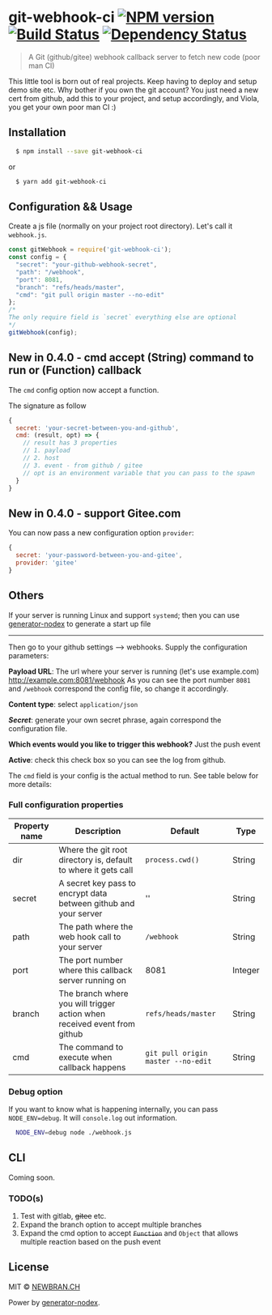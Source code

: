 # git-webhook-ci [![NPM version][npm-image]][npm-url] [![Build Status][travis-image]][travis-url] [![Dependency Status][daviddm-image]][daviddm-url]
> A Git (github/gitee) webhook callback server to fetch new code (poor man CI)

This little tool is born out of real projects. Keep having to deploy and setup demo site etc. Why bother if you own the git account?
You just need a new cert from github, add this to your project, and setup accordingly, and Viola, you get your own poor man CI :)

## Installation

```sh
  $ npm install --save git-webhook-ci
```

or

```sh
  $ yarn add git-webhook-ci
```

## Configuration && Usage

Create a js file (normally on your project root directory). Let's call it `webhook.js`.

```js
const gitWebhook = require('git-webhook-ci');
const config = {
  "secret": "your-github-webhook-secret",
  "path": "/webhook",
  "port": 8081,
  "branch": "refs/heads/master",
  "cmd": "git pull origin master --no-edit"
};
/*
The only require field is `secret` everything else are optional
*/
gitWebhook(config);
```

## New in 0.4.0 - cmd accept (String) command to run or (Function) callback

The `cmd` config option now accept a function.

The signature as follow

```js
{
  secret: 'your-secret-between-you-and-github',
  cmd: (result, opt) => {
    // result has 3 properties
    // 1. payload
    // 2. host
    // 3. event - from github / gitee
    // opt is an environment variable that you can pass to the spawn
  }
}
```

## New in 0.4.0 - support Gitee.com

You can now pass a new configuration option `provider`:
```js
{
  secret: 'your-password-between-you-and-gitee',
  provider: 'gitee'
}
```
## Others

If your server is running Linux and support `systemd`;
then you can use [generator-nodex](https://github.com/NewbranLTD/generator-nodex) to generate a start up file

---

Then go to your github settings --> webhooks. Supply the configuration parameters:

**Payload URL**: The url where your server is running (let's use example.com) http://example.com:8081/webhook
As you can see the port number `8081` and `/webhook` correspond the config file, so change it accordingly.

**Content type**: select `application/json`

_**Secret**_: generate your own secret phrase, again correspond the configuration file.

**Which events would you like to trigger this webhook?** Just the push event

**Active**: check this check box so you can see the log from github.

The `cmd` field is your config is the actual method to run. See table below for more details:

### Full configuration properties

| Property name | Description   | Default  | Type |
| ------------- | ------------- | ---------| -----|
| dir           | Where the git root directory is, default to where it gets call | `process.cwd()` | String |
| secret        | A secret key pass to encrypt data between github and your server | '' | String |
| path          | The path where the web hook call to your server | `/webhook` | String |
| port          | The port number where this callback server running on | 8081 | Integer |
| branch        | The branch where you will trigger action when received event from github | `refs/heads/master` | String |
| cmd           | The command to execute when callback happens  | `git pull origin master --no-edit` | String |


### Debug option

If you want to know what is happening internally, you can pass `NODE_ENV=debug`. It will `console.log` out information.

```sh
  NODE_ENV=debug node ./webhook.js
```

## CLI

Coming soon.

### TODO(s)

1. Test with gitlab, ~~gitee~~ etc.
2. Expand the branch option to accept multiple branches
3. Expand the cmd option to accept ~~`Function`~~ and `Object` that allows multiple reaction based on the push event

## License

MIT © [NEWBRAN.CH](joelchu.com)


[npm-image]: https://badge.fury.io/js/git-webhook-ci.svg
[npm-url]: https://npmjs.org/package/git-webhook-ci
[travis-image]: https://travis-ci.org/NewbranLTD/git-webhook-ci.svg?branch=master
[travis-url]: https://travis-ci.org/NewbranLTD/git-webhook-ci
[daviddm-image]: https://david-dm.org/NewbranLTD/git-webhook-ci.svg?theme=shields.io
[daviddm-url]: https://david-dm.org/NewbranLTD/git-webhook-ci

Power by [generator-nodex](https://github.com/NewbranLTD/generator-nodex).
